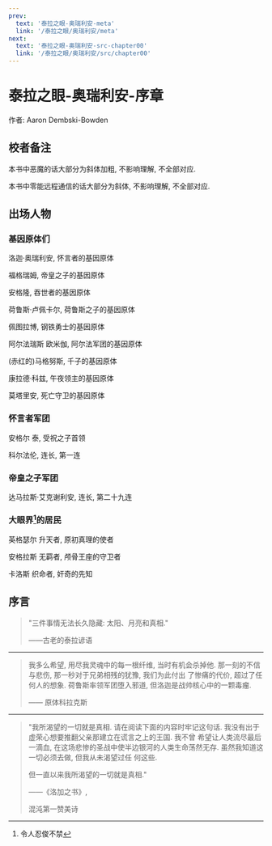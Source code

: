 ```yaml
---
prev:
  text: '泰拉之眼-奥瑞利安-meta'
  link: '/泰拉之眼/奥瑞利安/meta'
next:
  text: '泰拉之眼-奥瑞利安-src-chapter00'
  link: '/泰拉之眼/奥瑞利安/src/chapter00'
---
```


# 泰拉之眼-奥瑞利安-序章

作者: Aaron Dembski-Bowden

## 校者备注

本书中恶魔的话大部分为斜体加粗, 不影响理解, 不全部对应.

本书中零能远程通信的话大部分为斜体, 不影响理解, 不全部对应.

## 出场人物

### 基因原体们

洛迦·奥瑞利安, 怀言者的基因原体

福格瑞姆, 帝皇之子的基因原体

安格隆, 吞世者的基因原体

荷鲁斯·卢佩卡尔, 荷鲁斯之子的基因原体

佩图拉博, 钢铁勇士的基因原体

阿尔法瑞斯 欧米伽, 阿尔法军团的基因原体

(赤红的)马格努斯, 千子的基因原体

康拉德·科兹, 午夜领主的基因原体

莫塔里安, 死亡守卫的基因原体

### 怀言者军团

安格尔 泰, 受祝之子首领

科尔法伦, 连长, 第一连

### 帝皇之子军团

达马拉斯·艾克谢利安, 连长, 第二十九连

### 大眼界[^1]的居民

英格瑟尔 升天者, 原初真理的使者

安格拉斯 无羁者, 颅骨王座的守卫者

卡洛斯 织命者, 奸奇的先知

[^1]: 令人忍俊不禁

## 序言

> "三件事情无法长久隐藏: 太阳、月亮和真相."
>
> ——古老的泰拉谚语

--------

> 我多么希望, 用尽我灵魂中的每一根纤维, 当时有机会杀掉他. 那一刻的不信与悲伤, 那一秒对于兄弟相残的犹豫, 我们为此付出
了惨痛的代价, 超过了任何人的想象. 荷鲁斯率领军团堕入邪道, 但洛迦是战帅核心中的一颗毒瘤.
>
> —— 原体科拉克斯

--------

> "我所渴望的一切就是真相. 请在阅读下面的内容时牢记这句话. 我没有出于虚荣心想要推翻父亲那建立在谎言之上的王国. 我不曾
希望让人类流尽最后一滴血, 在这场悲惨的圣战中使半边银河的人类生命荡然无存. 虽然我知道这一切必须去做, 但我从未渴望过任
何这些.
>
> 但一直以来我所渴望的一切就是真相."
>
> ——《洛加之书》,
>
> 混沌第一赞美诗
